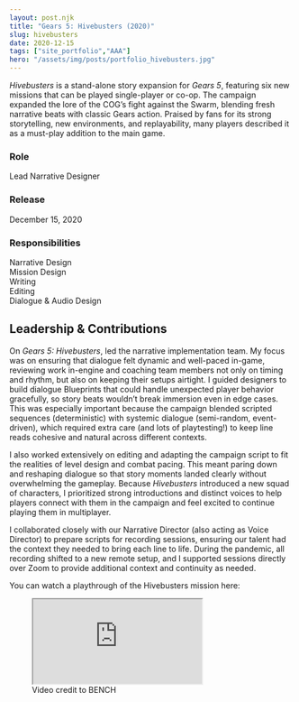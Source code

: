 ```yaml
---
layout: post.njk
title: "Gears 5: Hivebusters (2020)"
slug: hivebusters
date: 2020-12-15
tags: ["site_portfolio","AAA"]
hero: "/assets/img/posts/portfolio_hivebusters.jpg"
---
```


*Hivebusters* is a stand-alone story expansion for *Gears 5*, featuring six new missions that can be played single-player or co-op. The campaign expanded the lore of the COG’s fight against the Swarm, blending fresh narrative beats with classic Gears action. Praised by fans for its strong storytelling, new environments, and replayability, many players described it as a must-play addition to the main game.

### Role
Lead Narrative Designer  

### Release
December 15, 2020

### Responsibilities
Narrative Design  
Mission Design  
Writing  
Editing  
Dialogue & Audio Design  

## Leadership & Contributions

On *Gears 5: Hivebusters*, led the narrative implementation team. My focus was on ensuring that dialogue felt dynamic and well-paced in-game, reviewing work in-engine and coaching team members not only on timing and rhythm, but also on keeping their setups airtight. I guided designers to build dialogue Blueprints that could handle unexpected player behavior gracefully, so story beats wouldn’t break immersion even in edge cases. This was especially important because the campaign blended scripted sequences (deterministic) with systemic dialogue (semi-random, event-driven), which required extra care (and lots of playtesting!) to keep line reads cohesive and natural across different contexts.

I also worked extensively on editing and adapting the campaign script to fit the realities of level design and combat pacing. This meant paring down and reshaping dialogue so that story moments landed clearly without overwhelming the gameplay. Because *Hivebusters* introduced a new squad of characters, I prioritized strong introductions and distinct voices to help players connect with them in the campaign and feel excited to continue playing them in multiplayer.

I collaborated closely with our Narrative Director (also acting as Voice Director) to prepare scripts for recording sessions, ensuring our talent had the context they needed to bring each line to life. During the pandemic, all recording shifted to a new remote setup, and I supported sessions directly over Zoom to provide additional context and continuity as needed.


You can watch a playthrough of the Hivebusters mission here:

<figure class="figure-center">
  <div class="video-embed" data-ratio="16/9" style="--max: 800px;">
    <iframe
      src="https://www.youtube.com/embed/JVZQ5C9roSM?si=oUxHJk2hwql3Kgda"
      title="Hivebusters Full Gameplay Walkthrough"
      loading="lazy"
      allow="accelerometer; autoplay; clipboard-write; encrypted-media; gyroscope; picture-in-picture; web-share"
      referrerpolicy="strict-origin-when-cross-origin"
      allowfullscreen>
    </iframe>
  </div>
  <figcaption class="hero-caption">Video credit to BENCH</figcaption>
</figure>
